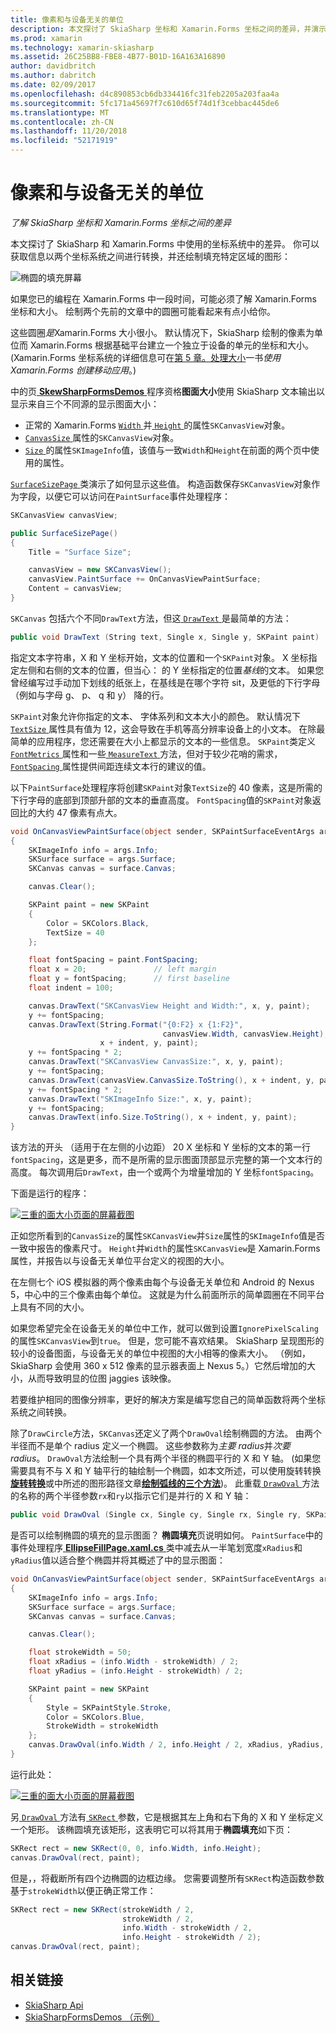 ```yaml
---
title: 像素和与设备无关的单位
description: 本文探讨了 SkiaSharp 坐标和 Xamarin.Forms 坐标之间的差异，并演示此示例代码。
ms.prod: xamarin
ms.technology: xamarin-skiasharp
ms.assetid: 26C25BB8-FBE8-4B77-B01D-16A163A16890
author: davidbritch
ms.author: dabritch
ms.date: 02/09/2017
ms.openlocfilehash: d4c890853cb6db334416fc31feb2205a203faa4a
ms.sourcegitcommit: 5fc171a45697f7c610d65f74d1f3cebbac445de6
ms.translationtype: MT
ms.contentlocale: zh-CN
ms.lasthandoff: 11/20/2018
ms.locfileid: "52171919"
---
```

# <a name="pixels-and-device-independent-units"></a>像素和与设备无关的单位

_了解 SkiaSharp 坐标和 Xamarin.Forms 坐标之间的差异_

本文探讨了 SkiaSharp 和 Xamarin.Forms 中使用的坐标系统中的差异。 你可以获取信息以两个坐标系统之间进行转换，并还绘制填充特定区域的图形：

![](pixels-images/screenfillexample.png "椭圆的填充屏幕")

如果您已的编程在 Xamarin.Forms 中一段时间，可能必须了解 Xamarin.Forms 坐标和大小。 绘制两个先前的文章中的圆圈可能看起来有点小给你。

这些圆圈*是*Xamarin.Forms 大小很小。 默认情况下，SkiaSharp 绘制的像素为单位而 Xamarin.Forms 根据基础平台建立一个独立于设备的单元的坐标和大小。 (Xamarin.Forms 坐标系统的详细信息可在[第 5 章。处理大小](~/xamarin-forms/creating-mobile-apps-xamarin-forms/summaries/chapter05.md)一书*使用 Xamarin.Forms 创建移动应用*。)

中的页[ **SkewSharpFormsDemos** ](https://developer.xamarin.com/samples/xamarin-forms/SkiaSharpForms/Demos/)程序资格**图面大小**使用 SkiaSharp 文本输出以显示来自三个不同源的显示图面大小：

- 正常的 Xamarin.Forms [ `Width` ](xref:Xamarin.Forms.VisualElement.Width)并[ `Height` ](xref:Xamarin.Forms.VisualElement.Height)的属性`SKCanvasView`对象。
- [ `CanvasSize` ](xref:SkiaSharp.Views.Forms.SKCanvasView.CanvasSize)属性的`SKCanvasView`对象。
- [ `Size` ](xref:SkiaSharp.SKImageInfo.Size)的属性`SKImageInfo`值，该值与一致`Width`和`Height`在前面的两个页中使用的属性。

[ `SurfaceSizePage` ](https://github.com/xamarin/xamarin-forms-samples/blob/master/SkiaSharpForms/Demos/Demos/SkiaSharpFormsDemos/Basics/SurfaceSizePage.cs)类演示了如何显示这些值。 构造函数保存`SKCanvasView`对象作为字段，以便它可以访问在`PaintSurface`事件处理程序：

```csharp
SKCanvasView canvasView;

public SurfaceSizePage()
{
    Title = "Surface Size";

    canvasView = new SKCanvasView();
    canvasView.PaintSurface += OnCanvasViewPaintSurface;
    Content = canvasView;
}
```

`SKCanvas` 包括六个不同`DrawText`方法，但这[ `DrawText` ](xref:SkiaSharp.SKCanvas.DrawText(System.String,System.Single,System.Single,SkiaSharp.SKPaint))是最简单的方法：

```csharp
public void DrawText (String text, Single x, Single y, SKPaint paint)
```

指定文本字符串，X 和 Y 坐标开始，文本的位置和一个`SKPaint`对象。 X 坐标指定左侧和右侧的文本的位置，但当心： 的 Y 坐标指定的位置*基线*的文本。 如果您曾经编写过手动加下划线的纸张上，在基线是在哪个字符 sit，及更低的下行字母 （例如与字母 g、 p、 q 和 y） 降的行。

`SKPaint`对象允许你指定的文本、 字体系列和文本大小的颜色。 默认情况下[ `TextSize` ](xref:SkiaSharp.SKPaint.TextSize)属性具有值为 12，这会导致在手机等高分辨率设备上的小文本。 在除最简单的应用程序，您还需要在大小上都显示的文本的一些信息。 `SKPaint`类定义[ `FontMetrics` ](xref:SkiaSharp.SKPaint.FontMetrics)属性和一些[ `MeasureText` ](xref:SkiaSharp.SKPaint.MeasureText(System.String))方法，但对于较少花哨的需求， [ `FontSpacing` ](xref:SkiaSharp.SKPaint.FontSpacing)属性提供间距连续文本行的建议的值。

以下`PaintSurface`处理程序将创建`SKPaint`对象`TextSize`的 40 像素，这是所需的下行字母的底部到顶部升部的文本的垂直高度。 `FontSpacing`值的`SKPaint`对象返回比的大约 47 像素有点大。

```csharp
void OnCanvasViewPaintSurface(object sender, SKPaintSurfaceEventArgs args)
{
    SKImageInfo info = args.Info;
    SKSurface surface = args.Surface;
    SKCanvas canvas = surface.Canvas;

    canvas.Clear();

    SKPaint paint = new SKPaint
    {
        Color = SKColors.Black,
        TextSize = 40
    };

    float fontSpacing = paint.FontSpacing;
    float x = 20;               // left margin
    float y = fontSpacing;      // first baseline
    float indent = 100;

    canvas.DrawText("SKCanvasView Height and Width:", x, y, paint);
    y += fontSpacing;
    canvas.DrawText(String.Format("{0:F2} x {1:F2}",
                                  canvasView.Width, canvasView.Height),
                    x + indent, y, paint);
    y += fontSpacing * 2;
    canvas.DrawText("SKCanvasView CanvasSize:", x, y, paint);
    y += fontSpacing;
    canvas.DrawText(canvasView.CanvasSize.ToString(), x + indent, y, paint);
    y += fontSpacing * 2;
    canvas.DrawText("SKImageInfo Size:", x, y, paint);
    y += fontSpacing;
    canvas.DrawText(info.Size.ToString(), x + indent, y, paint);
}
```

该方法的开头 （适用于在左侧的小边距） 20 X 坐标和 Y 坐标的文本的第一行`fontSpacing`，这是更多，而不是所需的显示图面顶部显示完整的第一个文本行的高度。 每次调用后`DrawText`，由一个或两个为增量增加的 Y 坐标`fontSpacing`。

下面是运行的程序：

[![](pixels-images/surfacesize-small.png "三重的面大小页面的屏幕截图")](pixels-images/surfacesize-large.png#lightbox "面大小页面的三个屏幕截图")

正如您所看到的`CanvasSize`的属性`SKCanvasView`并`Size`属性的`SKImageInfo`值是否一致中报告的像素尺寸。 `Height`并`Width`的属性`SKCanvasView`是 Xamarin.Forms 属性，并报告以与设备无关单位平台定义的视图的大小。

在左侧七个 iOS 模拟器的两个像素由每个与设备无关单位和 Android 的 Nexus 5，中心中的三个像素由每个单位。 这就是为什么前面所示的简单圆圈在不同平台上具有不同的大小。

如果您希望完全在设备无关的单位中工作，就可以做到设置`IgnorePixelScaling`的属性`SKCanvasView`到`true`。 但是，您可能不喜欢结果。 SkiaSharp 呈现图形的较小的设备图面，与设备无关的单位中视图的大小相等的像素大小。 （例如，SkiaSharp 会使用 360 x 512 像素的显示器表面上 Nexus 5。）它然后增加的大小，从而导致明显的位图 jaggies 该映像。

若要维护相同的图像分辨率，更好的解决方案是编写您自己的简单函数将两个坐标系统之间转换。

除了`DrawCircle`方法，`SKCanvas`还定义了两个`DrawOval`绘制椭圆的方法。 由两个半径而不是单个 radius 定义一个椭圆。 这些参数称为*主要 radius*并*次要 radius*。 `DrawOval`方法绘制一个具有两个半径的椭圆平行的 X 和 Y 轴。 (如果您需要具有不与 X 和 Y 轴平行的轴绘制一个椭圆，如本文所述，可以使用旋转转换[**旋转转换**](../transforms/rotate.md)或中所述的图形路径文章[**绘制弧线的三个方法**](../curves/arcs.md))。 此重载[ `DrawOval` ](xref:SkiaSharp.SKCanvas.DrawOval(System.Single,System.Single,System.Single,System.Single,SkiaSharp.SKPaint))方法的名称的两个半径参数`rx`和`ry`以指示它们是并行的 X 和 Y 轴：

```csharp
public void DrawOval (Single cx, Single cy, Single rx, Single ry, SKPaint paint)
```

是否可以绘制椭圆的填充的显示图面？ **椭圆填充**页说明如何。 `PaintSurface`中的事件处理程序[ **EllipseFillPage.xaml.cs** ](https://github.com/xamarin/xamarin-forms-samples/blob/master/SkiaSharpForms/Demos/Demos/SkiaSharpFormsDemos/Basics/EllipseFillPage.xaml.cs)类中减去从一半笔划宽度`xRadius`和`yRadius`值以适合整个椭圆并将其概述了中的显示图面：

```csharp
void OnCanvasViewPaintSurface(object sender, SKPaintSurfaceEventArgs args)
{
    SKImageInfo info = args.Info;
    SKSurface surface = args.Surface;
    SKCanvas canvas = surface.Canvas;

    canvas.Clear();

    float strokeWidth = 50;
    float xRadius = (info.Width - strokeWidth) / 2;
    float yRadius = (info.Height - strokeWidth) / 2;

    SKPaint paint = new SKPaint
    {
        Style = SKPaintStyle.Stroke,
        Color = SKColors.Blue,
        StrokeWidth = strokeWidth
    };
    canvas.DrawOval(info.Width / 2, info.Height / 2, xRadius, yRadius, paint);
}
```

运行此处：

[![](pixels-images/ellipsefill-small.png "三重的面大小页面的屏幕截图")](pixels-images/ellipsefill-large.png#lightbox "面大小页面的三个屏幕截图")

另[ `DrawOval` ](xref:SkiaSharp.SKCanvas.DrawOval(SkiaSharp.SKRect,SkiaSharp.SKPaint))方法有[ `SKRect` ](xref:SkiaSharp.SKRect)参数，它是根据其左上角和右下角的 X 和 Y 坐标定义一个矩形。 该椭圆填充该矩形，这表明它可以将其用于**椭圆填充**如下页：

```csharp
SKRect rect = new SKRect(0, 0, info.Width, info.Height);
canvas.DrawOval(rect, paint);
```

但是，，将截断所有四个边椭圆的边框边缘。 您需要调整所有`SKRect`构造函数参数基于`strokeWidth`以便正确正常工作：

```csharp
SKRect rect = new SKRect(strokeWidth / 2,
                         strokeWidth / 2,
                         info.Width - strokeWidth / 2,
                         info.Height - strokeWidth / 2);
canvas.DrawOval(rect, paint);
```


## <a name="related-links"></a>相关链接

- [SkiaSharp Api](https://docs.microsoft.com/dotnet/api/skiasharp)
- [SkiaSharpFormsDemos （示例）](https://developer.xamarin.com/samples/xamarin-forms/SkiaSharpForms/Demos/)
